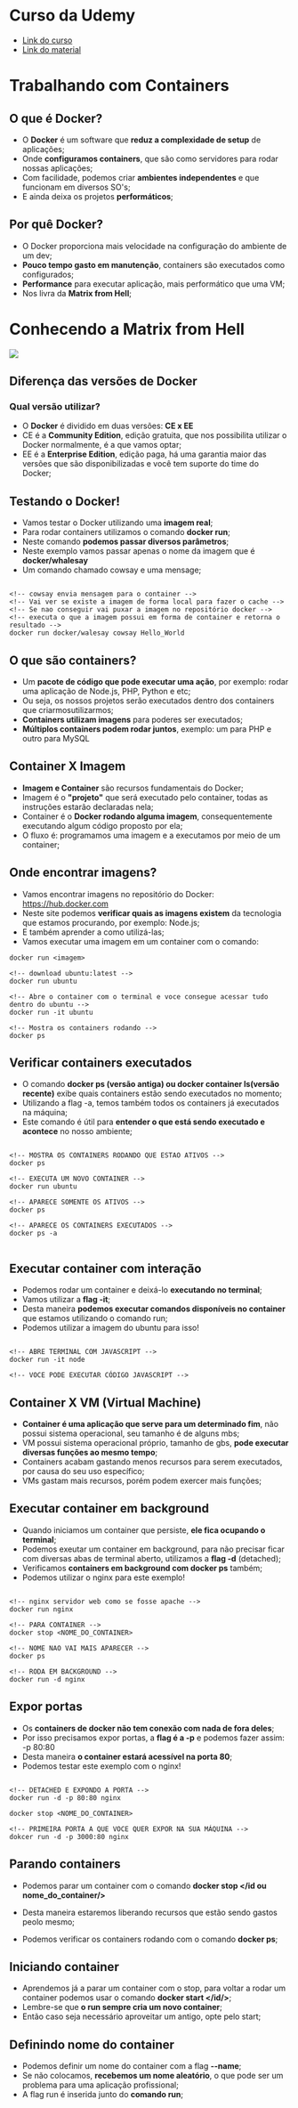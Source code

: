 # Curso da Udemy
* [Link do curso](https://www.udemy.com/course/docker-para-desenvolvedores-com-docker-swarm-e-kubernetes)
* [Link do material](https://github.com/matheusbattisti/curso_docker)


# Trabalhando com Containers

## O que é Docker?

* O **Docker** é um software que **reduz a complexidade de setup** de aplicações;
* Onde **configuramos containers**, que são como servidores para rodar nossas aplicações;
* Com facilidade, podemos criar **ambientes independentes** e que funcionam em diversos SO's;
* E ainda deixa os projetos **performáticos**;

## Por quê Docker?

* O Docker proporciona mais velocidade na configuração do ambiente de um dev;
* **Pouco tempo gasto em manutenção**, containers são executados como configurados;
* **Performance** para executar aplicação, mais performático que uma VM;
* Nos livra da **Matrix from Hell**;

# Conhecendo a Matrix from Hell

![](imgs/01.png)

## Diferença das versões de Docker

### Qual versão utilizar?

* O **Docker** é dividido em duas versões: **CE x EE**
* CE é a **Community Edition**, edição gratuita, que nos possibilita utilizar o Docker normalmente, é a que vamos optar;
* EE é a **Enterprise Edition**, edição paga, há uma garantia maior das versões que são disponibilizadas e você tem suporte do time do Docker;

## Testando o Docker!

* Vamos testar o Docker utilizando uma **imagem real**;
* Para rodar containers utilizamos o comando **docker run**;
* Neste comando **podemos passar diversos parâmetros**;
* Neste exemplo vamos passar apenas o nome da imagem que é **docker/whalesay**
* Um comando chamado cowsay e uma mensage;

```docker

<!-- cowsay envia mensagem para o container -->
<!-- Vai ver se existe a imagem de forma local para fazer o cache -->
<!-- Se nao conseguir vai puxar a imagem no repositório docker -->
<!-- executa o que a imagem possui em forma de container e retorna o resultado -->
docker run docker/walesay cowsay Hello_World

```

## O que são containers?

* Um **pacote de código que pode executar uma ação**, por exemplo: rodar uma aplicação de Node.js, PHP, Python e etc;
* Ou seja, os nossos projetos serão executados dentro dos containers que criarmosutilizarmos;
* **Containers utilizam imagens** para poderes ser executados;
* **Múltiplos containers podem rodar juntos**, exemplo: um para PHP e outro para MySQL

## Container X Imagem

* **Imagem e Container** são recursos fundamentais do Docker;
* Imagem é o **"projeto"** que será executado pelo container, todas as instruções estarão declaradas nela;
* Container é o **Docker rodando alguma imagem**, consequentemente executando algum código proposto por ela;
* O fluxo é: programamos uma imagem e a executamos por meio de um container;

## Onde encontrar imagens?
* Vamos encontrar imagens no repositório do Docker: <https://hub.docker.com>
* Neste site podemos **verificar quais as imagens existem** da tecnologia que estamos procurando, por exemplo: Node.js;
* E também aprender a como utilizá-las;
* Vamos executar uma imagem em um container com o comando: 

```docker
docker run <imagem>

<!-- download ubuntu:latest -->
docker run ubuntu

<!-- Abre o container com o terminal e voce consegue acessar tudo dentro do ubuntu -->
docker run -it ubuntu

<!-- Mostra os containers rodando -->
docker ps

```

## Verificar containers executados

* O comando **docker ps (versão antiga) ou docker container ls(versão recente)** exibe quais containers estão sendo executados no momento;
* Utilizando a flag -a, temos também todos os containers já executados na máquina;
* Este comando é útil para **entender o que está sendo executado e acontece** no nosso ambiente;

```docker

<!-- MOSTRA OS CONTAINERS RODANDO QUE ESTAO ATIVOS -->
docker ps

<!-- EXECUTA UM NOVO CONTAINER -->
docker run ubuntu

<!-- APARECE SOMENTE OS ATIVOS -->
docker ps

<!-- APARECE OS CONTAINERS EXECUTADOS -->
docker ps -a


```

## Executar container com interação

* Podemos rodar um container e deixá-lo **executando no terminal**;
* Vamos utilizar a **flag -it**;
* Desta maneira **podemos executar comandos disponíveis no container** que estamos utilizando o comando run;
* Podemos utilizar a imagem do ubuntu para isso!

```docker

<!-- ABRE TERMINAL COM JAVASCRIPT -->
docker run -it node

<!-- VOCE PODE EXECUTAR CÓDIGO JAVASCRIPT -->

```

## Container X VM (Virtual Machine)

* **Container é uma aplicação que serve para um determinado fim**, não possui sistema operacional, seu tamanho é de alguns mbs;
* VM possui sistema operacional próprio, tamanho de gbs, **pode executar diversas funções ao mesmo tempo**;
* Containers acabam gastando menos recursos para serem executados, por causa do seu uso específico;
* VMs gastam mais recursos, porém podem exercer mais funções;

## Executar container em background

* Quando iniciamos um container que persiste, **ele fica ocupando o terminal**;
* Podemos exeutar um container em background, para não precisar ficar com diversas abas de terminal aberto, utilizamos a **flag -d** (detached);
* Verificamos **containers em background com docker ps** também;
* Podemos utilizar o nginx para este exemplo!

```docker

<!-- nginx servidor web como se fosse apache -->
docker run nginx

<!-- PARA CONTAINER -->
docker stop <NOME_DO_CONTAINER>

<!-- NOME NAO VAI MAIS APARECER -->
docker ps

<!-- RODA EM BACKGROUND -->
docker run -d nginx

```

## Expor portas

* Os **containers de docker não tem conexão com nada de fora deles**;
* Por isso precisamos expor portas, a **flag é a -p** e podemos fazer assim: -p 80:80
* Desta maneira **o container estará acessível na porta 80**;
* Podemos testar este exemplo com o nginx!

```

<!-- DETACHED E EXPONDO A PORTA -->
docker run -d -p 80:80 nginx

docker stop <NOME_DO_CONTAINER>

<!-- PRIMEIRA PORTA A QUE VOCE QUER EXPOR NA SUA MÁQUINA -->
dokcer run -d -p 3000:80 nginx

```


## Parando containers

* Podemos parar um container com o comando **docker stop </id ou nome_do_container/>**

* Desta maneira estaremos liberando recursos que estão sendo gastos peolo mesmo;

* Podemos verificar os containers rodando com o comando **docker ps**;


## Iniciando container

* Aprendemos já a parar um container com o stop, para voltar a rodar um container podemos usar o comando **docker start </id/>**;
* Lembre-se que **o run sempre cria um novo container**;
* Então caso seja necessário aproveitar um antigo, opte pelo start;


## Definindo nome do container

* Podemos definir um nome do container com a flag **--name**;
* Se não colocamos, **recebemos um nome aleatório**, o que pode ser um problema para uma aplicação profissional;
* A flag run é inserida junto do **comando run**;









